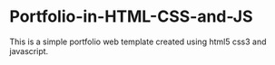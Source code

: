 # Portfolio-in-HTML-CSS-and-JS
This is a simple portfolio web template created using html5 css3 and javascript.
